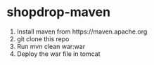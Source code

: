 # shopdrop-maven

<ol>
<li>Install maven from https://maven.apache.org</li>
<li>git clone this repo</li>
<li>Run mvn clean war:war </li>
<li>Deploy the war file in tomcat</li>
</ol>
